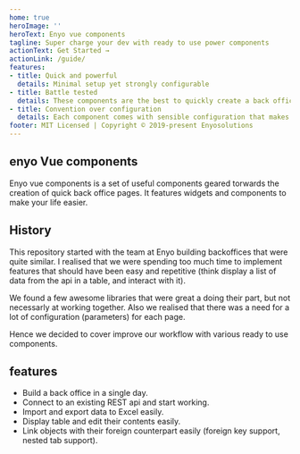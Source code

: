 ```yaml
---
home: true
heroImage: ''
heroText: Enyo vue components
tagline: Super charge your dev with ready to use power components
actionText: Get Started →
actionLink: /guide/
features:
- title: Quick and powerful
  details: Minimal setup yet strongly configurable
- title: Battle tested
  details: These components are the best to quickly create a back office.
- title: Convention over configuration
  details: Each component comes with sensible configuration that makes them ready to use on the spot
footer: MIT Licensed | Copyright © 2019-present Enyosolutions
---
```



## enyo Vue components

Enyo vue components is a set of useful components  geared torwards the creation of quick back office pages. It features widgets and components to make your life easier.



## History

This repository started with the team at Enyo building backoffices that were quite similar. I realised that we were spending too much time to implement features that should have been easy and repetitive (think display a list of data from the api in a table, and interact with it).

We found a few awesome libraries that were great a doing their part, but not necessarly at working together. Also we realised that there was a need for a lot of configuration (parameters) for each page.

Hence we decided to cover improve our workflow with various ready to use components.


## features

- Build a back office in a single day.
- Connect to an existing REST api and start working.
- Import and export data to Excel easily.
- Display table and edit their contents easily.
- Link objects with their foreign counterpart easily (foreign key support, nested tab support).

